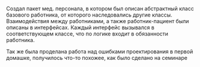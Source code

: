 Создал пакет мед. персонала, в котором был описан абстрактный класс базового работника, 
от которого наследовались другие классы. 
Взаимодействия между работниками, а также работник-пациент были описаны в интерфейсах. 
Каждый интерфейс вызывался в соответствующем классе, что по логике входит в обязанности работника.

Так же была проделана работа над ошибками проектирования в первой домашке, 
получилось что-то похожее, как было сделано на семинаре